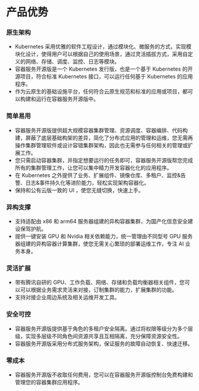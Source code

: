 

#  产品优势



### 原生架构

- Kubernetes 采用优雅的软件工程设计，通过模块化、微服务的方式，实现模块化设计，使得用户可以根据自己的使用场景，通过灵活插拔方式，采用自定义的网络、存储、调度、监控、日志等模块。
- 容器服务开源版是一个 Kubernetes 发行版，也是一个基于 Kubernetes 的开源项目，符合标准 Kubernetes 接口，可以运行任何基于 Kubernetes 的应用程序。
- 作为云原生的基础设施平台，任何符合云原生规范和标准的应用或项目，都可以构建和运行在容器服务开源版中。



### 简单易用

- 容器服务开源版提供超大规模容器集群管理、资源调度、容器编排、代码构建，屏蔽了底层基础构架的差异，简化了分布式应用的管理和运维，您无需再操作集群管理软件或设计容错集群架构，因此也无需参与任何相关的管理或扩展工作。
- 您只需启动容器集群，并指定想要运行的任务即可，容器服务开源版帮您完成所有的集群管理工作，让您可以集中精力开发容器化化的应用程序。
- 在 Kubernetes 之外提供了业务、扩展组件、镜像仓库、多租户、监控&告警、日志&事件持久化等进阶能力，轻松实现架构容器化。
- 保持和公有云版一致的 UI ，使您无缝切换，快速上手。



### 异构支撑

- 支持适配由 x86 和 arm64 服务器组建的异构容器集群，为国产化信息安全建设保驾护航。
- 提供一键安装 GPU 和 Nvidia 相关依赖能力，统一管理由不同型号 GPU 服务器组建的异构容器计算集群，使您无需关心繁琐的部署运维工作，专注 AI 业务本身。



### 灵活扩展

* 带有腾讯自研的 GPU、工作负载、网络、存储和负载均衡器相关组件，您可以可以根据业务需求灵活来对接，订制集群的能力，扩展集群的功能。
* 支持对接企业周边系统及相关运维开发工具。



### 安全可控

- 容器服务开源版提供基于角色的多租户安全隔离。通过将权限等级分为多个层级，实现多层级不同角色间资源共享且互相隔离，充分保障资源安全性。
- 容器服务开源版采用分布式服务架构，保证服务的故障自动恢复、快速迁移。



### 零成本

- 容器服务开源版不收取任何费用，您可以在容器服务开源版控制台免费构建和管理您的容器集群应用程序。

  
